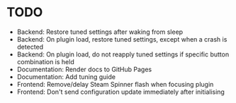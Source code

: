 # TODO

- Backend: Restore tuned settings after waking from sleep
- Backend: On plugin load, restore tuned settings, except when a crash is detected
- Backend: On plugin load, do not reapply tuned settings if specific button combination is held
- Documentation: Render docs to GitHub Pages
- Documentation: Add tuning guide
- Frontend: Remove/delay Steam Spinner flash when focusing plugin
- Frontend: Don't send configuration update immediately after initialising
